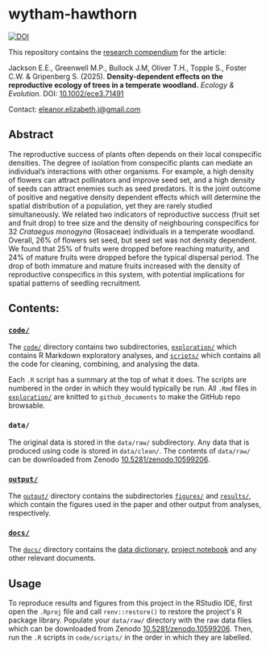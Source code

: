 # wytham-hawthorn

[![DOI](https://zenodo.org/badge/DOI/10.5281/zenodo.15124593.svg)](https://doi.org/10.5281/zenodo.15124593)

This repository contains the [research compendium](https://research-compendium.science) for the article:

Jackson E.E., Greenwell M.P., Bullock J.M, Oliver T.H., Topple S., Foster C.W. & Gripenberg S. (2025). **Density-dependent effects on the reproductive ecology of trees in a temperate woodland.** *Ecology & Evolution.* DOI: [10.1002/ece3.71491](https://doi.org/10.1002/ece3.71491)

Contact: eleanor.elizabeth.j@gmail.com

## Abstract

The reproductive success of plants often depends on their local conspecific densities. The degree of isolation from conspecific plants can mediate an individual’s interactions with other organisms. For example, a high density of flowers can attract pollinators and improve seed set, and a high density of seeds can attract enemies such as seed predators. It is the joint outcome of positive and negative density dependent effects which will determine the spatial distribution of a population, yet they are rarely studied simultaneously. We related two indicators of reproductive success (fruit set and fruit drop) to tree size and the density of neighbouring conspecifics for 32 *Crataegus monogyna* (Rosaceae) individuals in a temperate woodland. Overall, 26% of flowers set seed, but seed set was not density dependent. We found that 25% of fruits were dropped before reaching maturity, and 24% of mature fruits were dropped before the typical dispersal period. The drop of both immature and mature fruits increased with the density of reproductive conspecifics in this system, with potential implications for spatial patterns of seedling recruitment.

## Contents:

### [`code/`](code/)
The [`code/`](code/) directory contains two subdirectories, [`exploration/`](code/exploration/) which contains R Markdown exploratory analyses, and [`scripts/`](code/scripts/) which contains all the code for cleaning, combining, and analysing the data.

Each `.R` script has a summary at the top of what it does. The scripts are numbered in the order in which they would typically be run. All `.Rmd` files in [`exploration/`](code/exploration/) are knitted to `github_documents` to make the GitHub repo browsable.

### `data/`
The original data is stored in the `data/raw/` subdirectory. Any data that is produced using code is stored in `data/clean/`. 
The contents of `data/raw/` can be downloaded from Zenodo [10.5281/zenodo.10599206](https://doi.org/10.5281/zenodo.10599206).

### [`output/`](output/)
The [`output/`](output/) directory contains the subdirectories [`figures/`](output/figures/) and [`results/`](output/results/), which contain the figures used in the paper and other output from analyses, respectively.

### [`docs/`](docs/)
The [`docs/`](docs/) directory contains the [data dictionary](docs/data-dictionary.md), [project notebook](docs/project-notebook.md) and any other relevant documents.

## Usage
To reproduce results and figures from this project in the RStudio IDE, first open the `.Rproj` file and call `renv::restore()` to restore the project's R package library. Populate your `data/raw/` directory with the raw data files which can be downloaded from Zenodo [10.5281/zenodo.10599206](https://doi.org/10.5281/zenodo.10599206). Then, run the `.R` scripts in `code/scripts/` in the order in which they are labelled. 
